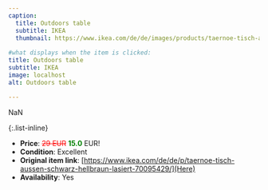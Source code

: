 ```yaml
---
caption:
  title: Outdoors table
  subtitle: IKEA
  thumbnail: https://www.ikea.com/de/de/images/products/taernoe-tisch-aussen-schwarz-hellbraun-lasiert__0735751_pe740159_s5.jpg
  
#what displays when the item is clicked:
title: Outdoors table
subtitle: IKEA
image: localhost
alt: Outdoors table

---
```

NaN

{:.list-inline} 
- **Price**: <span style="color:red"><del>29 EUR</del></span> <span style="color:green">**15.0**</span> EUR!
- **Condition**: Excellent
- **Original item link**: [https://www.ikea.com/de/de/p/taernoe-tisch-aussen-schwarz-hellbraun-lasiert-70095429/](Here)
- **Availability**: Yes
